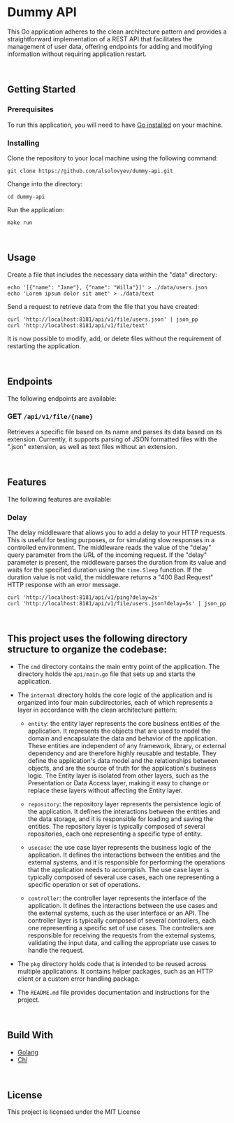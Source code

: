 # Dummy API

This Go application adheres to the clean architecture pattern and provides a straightforward implementation of a REST API that facilitates the management of user data, offering endpoints for adding and modifying information without requiring application restart.


<br />

## Getting Started

### Prerequisites
To run this application, you will need to have [Go installed](https://go.dev/dl/) on your machine.

### Installing
Clone the repository to your local machine using the following command:

```shell
git clone https://github.com/alsolovyev/dummy-api.git
```

Change into the directory:

```shell
cd dummy-api
```

Run the application:
```shell
make run
```


<br />

## Usage
Create a file that includes the necessary data within the "data" directory:
```shell
echo '[{"name": "Jane"}, {"name": "Willa"}]' > ./data/users.json
echo 'Lorem ipsum dolor sit amet' > ./data/text
```

Send a request to retrieve data from the file that you have created:
```shell
curl 'http://localhost:8181/api/v1/file/users.json' | json_pp
curl 'http://localhost:8181/api/v1/file/text'
```

It is now possible to modify, add, or delete files without the requirement of restarting the application.


<br />

## Endpoints
The following endpoints are available:

### GET `/api/v1/file/{name}`
Retrieves a specific file based on its name and parses its data based on its extension. Currently, it supports parsing of JSON formatted files with the ".json" extension, as well as text files without an extension.


<br />

## Features
The following features are available:

### Delay
The delay middleware that allows you to add a delay to your HTTP requests. This is useful for testing purposes, or for simulating slow responses in a controlled environment. The middleware reads the value of the "delay" query parameter from the URL of the incoming request. If the "delay" parameter is present, the middleware parses the duration from its value and waits for the specified duration using the `time.Sleep` function. If the duration value is not valid, the middleware returns a "400 Bad Request" HTTP response with an error message.
```shell
curl 'http://localhost:8181/api/v1/ping?delay=2s'
curl 'http://localhost:8181/api/v1/file/users.json?delay=5s' | json_pp
```


<br />

## This project uses the following directory structure to organize the codebase:

* The `cmd` directory contains the main entry point of the application. The <project-name> directory holds the `api/main.go` file that sets up and starts the application.
* The `internal` directory holds the core logic of the application and is organized into four main subdirectories, each of which represents a layer in accordance with the clean architecture pattern:
  * `entity`: the entity layer represents the core business entities of the application. It represents the objects that are used to model the domain and encapsulate the data and behavior of the application. These entities are independent of any framework, library, or external dependency and are therefore highly reusable and testable. They define the application's data model and the relationships between objects, and are the source of truth for the application's business logic. The Entity layer is isolated from other layers, such as the Presentation or Data Access layer, making it easy to change or replace these layers without affecting the Entity layer.

  * `repository`: the repository layer represents the persistence logic of the application. It defines the interactions between the entities and the data storage, and it is responsible for loading and saving the entities. The repository layer is typically composed of several repositories, each one representing a specific type of entity.

  * `usecase`: the use case layer represents the business logic of the application. It defines the interactions between the entities and the external systems, and it is responsible for performing the operations that the application needs to accomplish. The use case layer is typically composed of several use cases, each one representing a specific operation or set of operations.

  * `controller`: the controller layer represents the interface of the application. It defines the interactions between the use cases and the external systems, such as the user interface or an API. The controller layer is typically composed of several controllers, each one representing a specific set of use cases. The controllers are responsible for receiving the requests from the external systems, validating the input data, and calling the appropriate use cases to handle the request.


* The `pkg` directory holds code that is intended to be reused across multiple applications. It contains helper packages, such as an HTTP client or a custom error handling package.
* The `README.md` file provides documentation and instructions for the project.


<br />

## Build With

* [Golang](https://go.dev)
* [Chi](https://github.com/go-chi/chi)


<br />

## License
This project is licensed under the MIT License
